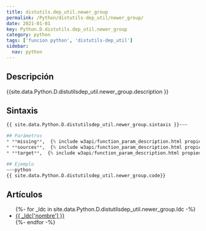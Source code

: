 ```yaml
---
title: distutils.dep_util.newer_group
permalink: /Python/distutils-dep_util/newer_group/
date: 2021-01-01
key: Python.D.distutils.dep_util.newer_group
category: python
tags: ['funcion python', 'distutils-dep_util']
sidebar: 
  nav: python
---
```


## Descripción
{{site.data.Python.D.distutilsdep_util.newer_group.description }}

## Sintaxis
~~~python
{{ site.data.Python.D.distutilsdep_util.newer_group.sintaxis }}~~~

## Parámetros
* **missing**,  {% include w3api/function_param_description.html propiedad=site.data.Python.D.distutils.dep_util.newer_group valor="missing" %}
* **sources**,  {% include w3api/function_param_description.html propiedad=site.data.Python.D.distutils.dep_util.newer_group valor="sources" %}
* **target**,  {% include w3api/function_param_description.html propiedad=site.data.Python.D.distutils.dep_util.newer_group valor="target" %}

## Ejemplo
~~~python
{{ site.data.Python.D.distutilsdep_util.newer_group.code}}
~~~

## Artículos
<ul>
{%- for _ldc in site.data.Python.D.distutilsdep_util.newer_group.ldc -%}
   <li>
       <a href="{{_ldc['url'] }}">{{ _ldc['nombre'] }}</a>
   </li>
{%- endfor -%}
</ul>
